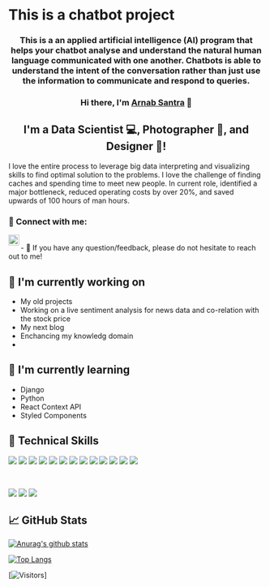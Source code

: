 # This is a chatbot project
<h3 align="center">
This is a an applied artificial intelligence (AI) program that helps your chatbot analyse and understand the natural human language communicated with one another. Chatbots is able to understand the intent of the conversation rather than just use the information to communicate and respond to queries.</h3>


</p>

<h3 align="center">
Hi there, I'm <a href="https://www.yushi.dev/" target="_blank" rel="noreferrer">Arnab Santra</a> 👋
</h3>

<h2 align="center">
I'm a Data Scientist 💻, Photographer 📸, and Designer 🎨!
</h2> 

I love the entire process to leverage big data interpreting and visualizing skills to find optimal solution to the problems. I love the challenge of finding caches and spending time to meet new people. In current role, identified a major bottleneck, reduced operating costs by over 20%, and saved upwards of 100 hours of man hours.



### 🤝 Connect with me:

<a href="https://www.linkedin.com/in/arnab-s-ab1a1b56/"><img align="left" src="https://raw.githubusercontent.com/yushi1007/yushi1007/main/images/linkedin.svg" alt="Yu Shi | LinkedIn" width="21px"/></a>

</br>
- 💬 If you have any question/feedback, please do not hesitate to reach out to me!

## 🔭 I'm currently working on

- My old projects
- Working on a live sentiment analysis for news data and co-relation with the stock price
- My next blog
- Enchancing my knowledg domain
- 
## 🌱 I'm currently learning

- Django
- Python
- React Context API
- Styled Components  

## 💼 Technical Skills

![](https://img.shields.io/badge/Python--green)
![](https://img.shields.io/badge/Machine_Learning--764ABC)
![](https://img.shields.io/badge/Artifical_Intelligence--F7DF1E)
![](https://img.shields.io/badge/Tensorflow--CC342D)
![](https://img.shields.io/badge/PyTorch--CC0000)
![](https://img.shields.io/badge/OpenCV--CC0000)
![](https://img.shields.io/badge/Sk_Learn--CC0000)
![](https://img.shields.io/badge/Pandas--CC0000)
![](https://img.shields.io/badge/Matplotlib--CC0000)
![](https://img.shields.io/badge/NLTK--CC0000)
![](https://img.shields.io/badge/HTML5--CC0000)
![](https://img.shields.io/badge/PostgreSQL--CC0000)
![](https://img.shields.io/badge/SQLite--CC0000)


</br>

![](https://img.shields.io/badge/Style-Bootstrap-informational?style=flat&logo=Bootstrap&color=7952B3)
![](https://img.shields.io/badge/Style-CSS3-informational?style=flat&logo=CSS3&color=1572B6)
![](https://img.shields.io/badge/Style-styled--components-informational?style=flat&logo=styled-components&color=DB7093)



## 📈 GitHub Stats 

[![Anurag's github stats](https://github-readme-stats.vercel.app/api?username=arsantra)](https://github.com/arsantra)

[![Top Langs](https://github-readme-stats.vercel.app/api/top-langs/?username=arsantra&layout=compact)](https://github.com/arsantra)

[![Visitors](https://visitor-badge.glitch.me/badge?page_id=arsantra.arsantra)]
